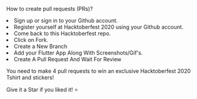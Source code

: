 How to create pull requests (PRs)?
<li>Sign up or sign in to your Github account.
<li>Register yourself at Hacktoberfest 2020 using your Github account.
<li>Come back to this Hacktoberfest repo.
<li>Click on Fork.
<li>Create a New Branch
<li>Add your Flutter App Along With Screenshots/Gif's.
<li>Create A Pull Request And Wait For Review
  
You need to make 4 pull requests to win an exclusive Hacktoberfest 2020 Tshirt and stickers!

Give it a Star if you liked it! ⭐
